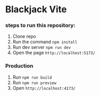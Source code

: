 # Blackjack Vite 

### steps to run this repository:

1. Clone repo
2. Run the command ```npm install```
3. Run dev server ```npm run dev```
4. Open the page ```http://localhost:5173/```

### Production

1. Run ```npm run build```
2. Run ```npm run preview```
3. Open ```http://localhost:4173/```